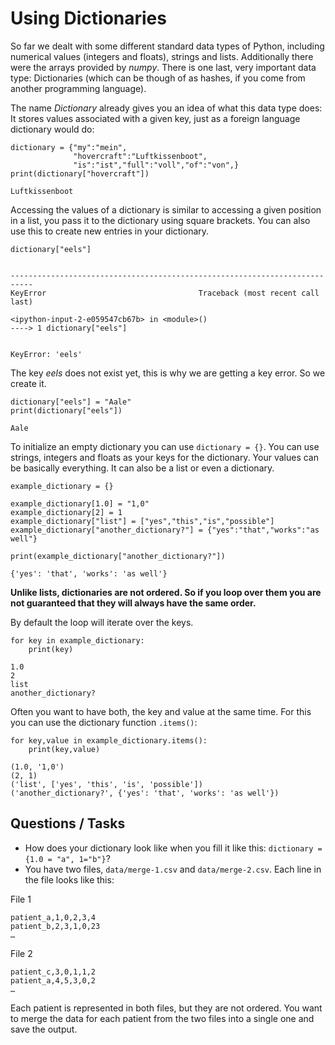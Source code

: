 
# Using Dictionaries

So far we dealt with some different standard data types of Python, including numerical values (integers and floats), strings and lists. Additionally there were the arrays provided by *numpy*. There is one last, very important data type: Dictionaries (which can be though of as hashes, if you come from another programming language).

The name *Dictionary* already gives you an idea of what this data type does: It stores values associated with a given key, just as a foreign language dictionary would do:


    dictionary = {"my":"mein",
                  "hovercraft":"Luftkissenboot",
                  "is":"ist","full":"voll","of":"von",}
    print(dictionary["hovercraft"])

    Luftkissenboot


Accessing the values of a dictionary is similar to accessing a given position in a list, you pass it to the dictionary using square brackets. You can also use this to create new entries in your dictionary.


    dictionary["eels"]


    ---------------------------------------------------------------------------
    KeyError                                  Traceback (most recent call last)

    <ipython-input-2-e059547cb67b> in <module>()
    ----> 1 dictionary["eels"]
    

    KeyError: 'eels'


The key *eels* does not exist yet, this is why we are getting a key error. So we create it.


    dictionary["eels"] = "Aale"
    print(dictionary["eels"])

    Aale


To initialize an empty dictionary you can use `dictionary = {}`. You can use strings, integers and floats as your keys for the dictionary. Your values can be basically everything. It can also be a list or even a dictionary.


    example_dictionary = {}
    
    example_dictionary[1.0] = "1,0"
    example_dictionary[2] = 1
    example_dictionary["list"] = ["yes","this","is","possible"]
    example_dictionary["another_dictionary?"] = {"yes":"that","works":"as well"}
    
    print(example_dictionary["another_dictionary?"])

    {'yes': 'that', 'works': 'as well'}


**Unlike lists, dictionaries are not ordered. So if you loop over them you are not guaranteed that they will always have the same order.** 

By default the loop will iterate over the keys.


    for key in example_dictionary:
        print(key)

    1.0
    2
    list
    another_dictionary?


Often you want to have both, the key and value at the same time. For this you can use the dictionary function `.items()`: 


    for key,value in example_dictionary.items():
        print(key,value)

    (1.0, '1,0')
    (2, 1)
    ('list', ['yes', 'this', 'is', 'possible'])
    ('another_dictionary?', {'yes': 'that', 'works': 'as well'})


## Questions / Tasks

* How does your dictionary look like when you fill it like this: `dictionary = {1.0 = "a", 1="b"}`?
* You have two files, `data/merge-1.csv` and `data/merge-2.csv`. Each line in the file looks like this: 

File 1
```
patient_a,1,0,2,3,4
patient_b,2,3,1,0,23
…
```
File 2
```
patient_c,3,0,1,1,2
patient_a,4,5,3,0,2
…
```

Each patient is represented in both files, but they are not ordered. You want to merge the data for each patient from the two files into a single one and save the output.


    
